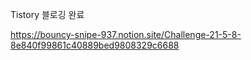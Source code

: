 
Tistory 블로깅 완료  

https://bouncy-snipe-937.notion.site/Challenge-21-5-8-8e840f99861c40889bed9808329c6688
